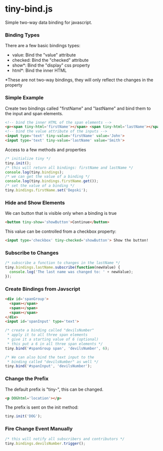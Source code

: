 tiny-bind.js
============
Simple two-way data binding for javascript.
### Binding Types
There are a few basic bindings types:
* value: Bind the "value" attribute
* checked: Bind the "checked" attribute
* show*: Bind the "display" css property
* html*: Bind the inner HTML

*These are not two-way bindings, they will only reflect the changes in the property

### Simple Example
Create two bindings called "firstName" and "lastName" and bind them to the input and span elements.
```html
<!-- bind the inner HTML of the span elements -->
<p><span tiny-html='firstName'></span> <span tiny-html='lastName'></span></p>
<!-- bind the value attribute of the inputs -->
<input type='text' tiny-value='firstName' value='John'>
<input type='text' tiny-value='lastName' value='Smith'>
```
Access to a few methods and properties
```js
/* initialize tiny */
tiny.init();
/* this will return all bindings: firstName and lastName */
console.log(tiny.bindings);
/* we can get the value of a binding */
console.log(tiny.bindings.firstName.get());
/* set the value of a binding */
tiny.bindings.firstName.set('Depski');
```

### Hide and Show Elements
We can button that is visible only when a binding is true
```html
<button tiny-show='showButton'>Continue</button>
```
This value can be controlled from a checkbox property:
```html
<input type='checkbox' tiny-checked='showButton'> Show the button!
```


### Subscribe to Changes
```js
/* subscribe a function to changes in the lastName */
tiny.bindings.lastName.subscribe(function(newValue) {
  console.log('The last name was changed to: ' + newValue);
});
```

### Create Bindings from Javscript
```html
<div id='spanGroup'>
  <span></span>
  <span></span>
  <span></span>
</div>
<input id='spanInput' type='text'>
```
```js
/* create a binding called "devilsNumber"
 * apply it to all three span elements
 * give it a starting value of 6 (optional)
 * this put a 6 in all three span elements */
tiny.bind('#spanGroup span', 'devilsNumber', 6);

/* We can also bind the text input to the
 * binding called "devilsNumber" as well */
tiny.bind('#spanInput', 'devilsNumber');
```
### Change the Prefix
The default prefix is "tiny-", this can be changed.
```html
<p DOGhtml='location'></p>
```
The prefix is sent on the init method:
```js
tiny.init('DOG');
```
### Fire Change Event Manually
```js
/* this will notify all subscribers and contributors */
tiny.bindings.devilsNumber.trigger();
```
